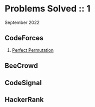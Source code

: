 # Problems Solved :: 1
September 2022

CodeForces
-----------------
1. [Perfect Permutation](https://codeforces.com/contest/1711/problem/A)

BeeCrowd
-----------------


CodeSignal
-----------------


HackerRank
-----------------
